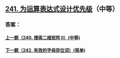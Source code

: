 ## [241. 为运算表达式设计优先级](https://leetcode-cn.com/problems/different-ways-to-add-parentheses/)（中等）





### 答案：



#### [上一题（240. 搜索二维矩阵 II）(中等)](https://github.com/sdwwld/leetCode/blob/master/src/main/java/com/wld/java/leetcode/leetCode0240.md)

#### [下一题（242. 有效的字母异位词）(简单)](https://github.com/sdwwld/leetCode/blob/master/src/main/java/com/wld/java/leetcode/leetCode0242.md)